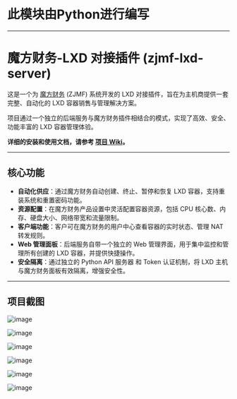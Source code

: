 



# 此模块由Python进行编写



-----



# 魔方财务-LXD 对接插件 (zjmf-lxd-server)

这是一个为 [魔方财务](https://www.google.com/search?q=https://www.zjmf.com/) (ZJMF) 系统开发的 LXD 对接插件，旨在为主机商提供一套完整、自动化的 LXD 容器销售与管理解决方案。

项目通过一个独立的后端服务与魔方财务插件相结合的模式，实现了高效、安全、功能丰富的 LXD 容器管理体验。

**详细的安装和使用文档，请参考 [项目 Wiki](https://github.com/xkatld/zjmf-lxd-server/wiki)。**

-----

## 核心功能

  * **自动化供应**：通过魔方财务自动创建、终止、暂停和恢复 LXD 容器，支持重装系统和重置密码功能。
  * **资源配置**：在魔方财务产品设置中灵活配置容器资源，包括 CPU 核心数、内存、硬盘大小、网络带宽和流量限制。
  * **客户端功能**：客户可在魔方财务的用户中心查看容器的实时状态、管理 NAT 转发规则。
  * **Web 管理面板**：后端服务自带一个独立的 Web 管理界面，用于集中监控和管理所有创建的 LXD 容器，并提供快捷操作。
  * **安全隔离**：通过独立的 Python API 服务器 和 Token 认证机制，将 LXD 主机与魔方财务面板有效隔离，增强安全性。

-----

## 项目截图

![image](https://github.com/user-attachments/assets/39fe815e-b1e2-449b-a6a6-1a9206aa7497)

![image](https://github.com/user-attachments/assets/659ccc24-d213-47bc-8b7d-89c18a93165e)

![image](https://github.com/user-attachments/assets/10db6034-7d85-44a1-b021-e3e87ea9a2e8)

![image](https://github.com/user-attachments/assets/f8311d1d-bcdc-4eed-bfd9-90bb69afa2d3)

![image](https://github.com/user-attachments/assets/951ea9a4-ffe3-46dd-8231-589dd725bf2a)

![image](https://github.com/user-attachments/assets/01e53d28-54fe-40be-9bb7-833cc361eb58)
